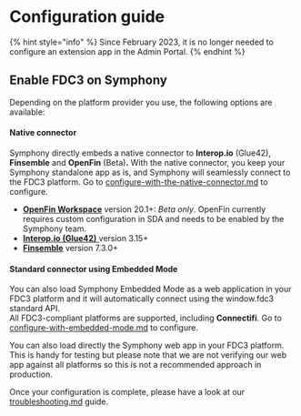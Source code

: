 # Configuration guide

{% hint style="info" %}
Since February 2023, it is no longer needed to configure an extension app in the Admin Portal.&#x20;
{% endhint %}

## Enable FDC3 on Symphony

Depending on the platform provider you use, the following options are available:&#x20;

#### **Native connector**&#x20;

Symphony directly embeds a native connector to **Interop.io** (Glue42), **Finsemble** and **OpenFin** (Beta)**.** With the native connector, you keep your Symphony standalone app as is, and Symphony will seamlessly connect to the FDC3 platform. Go to [configure-with-the-native-connector.md](configure-with-the-native-connector.md "mention") to configure.&#x20;

* [**OpenFin Workspace**](./#configure-for-openfin) version 20.1+: _Beta only_. OpenFin currently requires custom configuration in SDA and needs to be enabled by the Symphony team. &#x20;
* [**Interop.io (Glue42)** ](./#configure-for-interop.io-glue42-and-finsemble)version 3.15+
* [**Finsemble**](./#configure-for-interop.io-glue42-and-finsemble) version 7.3.0+

#### **Standard connector using Embedded Mode**

You can also load Symphony Embedded Mode as a web application in your FDC3 platform and it will automatically connect using the window.fdc3 standard API. \
All FDC3-compliant platforms are supported, including **Connectifi**. Go to [configure-with-embedded-mode.md](configure-with-embedded-mode.md "mention") to configure.

You can also load directly the Symphony web app in your FDC3 platform. This is handy for testing but please note that we are not verifying our web app against all platforms so this is not a recommended approach in production.

Once your configuration is complete, please have a look at our [troubleshooting.md](troubleshooting.md "mention") guide.
